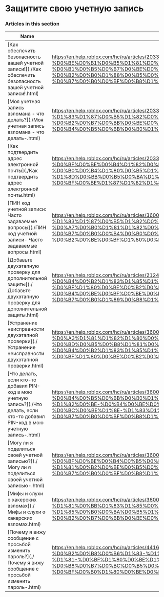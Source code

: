 # Защитите свою учетную запись  
### Articles in this section
Name|URL
-|-
[Как обеспечить безопасность вашей учетной записи!](./Как обеспечить безопасность вашей учетной записи!.html) |https://en.help.roblox.com/hc/ru/articles/203313380-%D0%9A%D0%B0%D0%BA-%D0%BE%D0%B1%D0%B5%D1%81%D0%BF%D0%B5%D1%87%D0%B8%D1%82%D1%8C-%D0%B1%D0%B5%D0%B7%D0%BE%D0%BF%D0%B0%D1%81%D0%BD%D0%BE%D1%81%D1%82%D1%8C-%D0%B2%D0%B0%D1%88%D0%B5%D0%B9-%D1%83%D1%87%D0%B5%D1%82%D0%BD%D0%BE%D0%B9-%D0%B7%D0%B0%D0%BF%D0%B8%D1%81%D0%B8-
[Моя учетная запись взломана - что делать?](./Моя учетная запись взломана - что делать-.html) |https://en.help.roblox.com/hc/ru/articles/203313390-%D0%9C%D0%BE%D1%8F-%D1%83%D1%87%D0%B5%D1%82%D0%BD%D0%B0%D1%8F-%D0%B7%D0%B0%D0%BF%D0%B8%D1%81%D1%8C-%D0%B2%D0%B7%D0%BB%D0%BE%D0%BC%D0%B0%D0%BD%D0%B0-%D1%87%D1%82%D0%BE-%D0%B4%D0%B5%D0%BB%D0%B0%D1%82%D1%8C-
[Как подтвердить адрес электронной почты](./Как подтвердить адрес электронной почты.html) |https://en.help.roblox.com/hc/ru/articles/203313350-%D0%9A%D0%B0%D0%BA-%D0%BF%D0%BE%D0%B4%D1%82%D0%B2%D0%B5%D1%80%D0%B4%D0%B8%D1%82%D1%8C-%D0%B0%D0%B4%D1%80%D0%B5%D1%81-%D1%8D%D0%BB%D0%B5%D0%BA%D1%82%D1%80%D0%BE%D0%BD%D0%BD%D0%BE%D0%B9-%D0%BF%D0%BE%D1%87%D1%82%D1%8B
[ПИН код учетной записи: Часто задаваемые вопросы](./ПИН код учетной записи- Часто задаваемые вопросы.html) |https://en.help.roblox.com/hc/ru/articles/360000239523-%D0%9F%D0%98%D0%9D-%D0%BA%D0%BE%D0%B4-%D1%83%D1%87%D0%B5%D1%82%D0%BD%D0%BE%D0%B9-%D0%B7%D0%B0%D0%BF%D0%B8%D1%81%D0%B8-%D0%A7%D0%B0%D1%81%D1%82%D0%BE-%D0%B7%D0%B0%D0%B4%D0%B0%D0%B2%D0%B0%D0%B5%D0%BC%D1%8B%D0%B5-%D0%B2%D0%BE%D0%BF%D1%80%D0%BE%D1%81%D1%8B
[Добавьте двухэтапную проверку для дополнительной защиты](./Добавьте двухэтапную проверку для дополнительной защиты.html) |https://en.help.roblox.com/hc/ru/articles/212459863-%D0%94%D0%BE%D0%B1%D0%B0%D0%B2%D1%8C%D1%82%D0%B5-%D0%B4%D0%B2%D1%83%D1%85%D1%8D%D1%82%D0%B0%D0%BF%D0%BD%D1%83%D1%8E-%D0%BF%D1%80%D0%BE%D0%B2%D0%B5%D1%80%D0%BA%D1%83-%D0%B4%D0%BB%D1%8F-%D0%B4%D0%BE%D0%BF%D0%BE%D0%BB%D0%BD%D0%B8%D1%82%D0%B5%D0%BB%D1%8C%D0%BD%D0%BE%D0%B9-%D0%B7%D0%B0%D1%89%D0%B8%D1%82%D1%8B
[Устранение неисправности двухэтапной проверки](./Устранение неисправности двухэтапной проверки.html) |https://en.help.roblox.com/hc/ru/articles/360000350706-%D0%A3%D1%81%D1%82%D1%80%D0%B0%D0%BD%D0%B5%D0%BD%D0%B8%D0%B5-%D0%BD%D0%B5%D0%B8%D1%81%D0%BF%D1%80%D0%B0%D0%B2%D0%BD%D0%BE%D1%81%D1%82%D0%B8-%D0%B4%D0%B2%D1%83%D1%85%D1%8D%D1%82%D0%B0%D0%BF%D0%BD%D0%BE%D0%B9-%D0%BF%D1%80%D0%BE%D0%B2%D0%B5%D1%80%D0%BA%D0%B8
[Что делать, если кто-то добавил PIN-код в мою учетную запись?](./Что делать, если кто-то добавил PIN-код в мою учетную запись-.html) |https://en.help.roblox.com/hc/ru/articles/360031316752-%D0%A7%D1%82%D0%BE-%D0%B4%D0%B5%D0%BB%D0%B0%D1%82%D1%8C-%D0%B5%D1%81%D0%BB%D0%B8-%D0%BA%D1%82%D0%BE-%D1%82%D0%BE-%D0%B4%D0%BE%D0%B1%D0%B0%D0%B2%D0%B8%D0%BB-PIN-%D0%BA%D0%BE%D0%B4-%D0%B2-%D0%BC%D0%BE%D1%8E-%D1%83%D1%87%D0%B5%D1%82%D0%BD%D1%83%D1%8E-%D0%B7%D0%B0%D0%BF%D0%B8%D1%81%D1%8C-
[Могу ли я поделиться своей учетной записью?](./Могу ли я поделиться своей учетной записью-.html) |https://en.help.roblox.com/hc/ru/articles/360000236103-%D0%9C%D0%BE%D0%B3%D1%83-%D0%BB%D0%B8-%D1%8F-%D0%BF%D0%BE%D0%B4%D0%B5%D0%BB%D0%B8%D1%82%D1%8C%D1%81%D1%8F-%D1%81%D0%B2%D0%BE%D0%B5%D0%B9-%D1%83%D1%87%D0%B5%D1%82%D0%BD%D0%BE%D0%B9-%D0%B7%D0%B0%D0%BF%D0%B8%D1%81%D1%8C%D1%8E-
[Мифы и слухи о хакерских взломах](./Мифы и слухи о хакерских взломах.html) |https://en.help.roblox.com/hc/ru/articles/360000240346-%D0%9C%D0%B8%D1%84%D1%8B-%D0%B8-%D1%81%D0%BB%D1%83%D1%85%D0%B8-%D0%BE-%D1%85%D0%B0%D0%BA%D0%B5%D1%80%D1%81%D0%BA%D0%B8%D1%85-%D0%B2%D0%B7%D0%BB%D0%BE%D0%BC%D0%B0%D1%85
[Почему я вижу сообщение с просьбой изменить пароль?](./Почему я вижу сообщение с просьбой изменить пароль-.html) |https://en.help.roblox.com/hc/ru/articles/4416940180500-%D0%9F%D0%BE%D1%87%D0%B5%D0%BC%D1%83-%D1%8F-%D0%B2%D0%B8%D0%B6%D1%83-%D1%81%D0%BE%D0%BE%D0%B1%D1%89%D0%B5%D0%BD%D0%B8%D0%B5-%D1%81-%D0%BF%D1%80%D0%BE%D1%81%D1%8C%D0%B1%D0%BE%D0%B9-%D0%B8%D0%B7%D0%BC%D0%B5%D0%BD%D0%B8%D1%82%D1%8C-%D0%BF%D0%B0%D1%80%D0%BE%D0%BB%D1%8C-